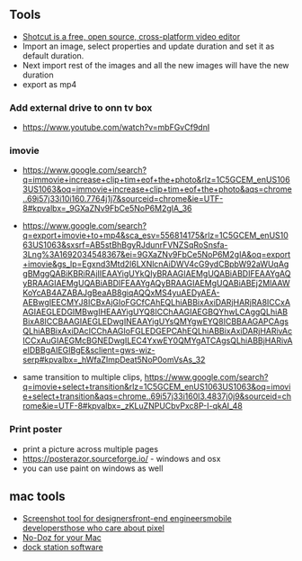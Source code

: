 ## Tools
- [Shotcut is a free, open source, cross-platform video editor](https://shotcut.org/)
- Import an image, select properties and  update duration and set it as default duration.
- Next import rest of the images and all the new images will have the new duration
- export as mp4

### Add external drive to onn tv box
- https://www.youtube.com/watch?v=mbFGvCf9dnI


### imovie
- https://www.google.com/search?q=immovie+increase+clip+tim+eof+the+photo&rlz=1C5GCEM_enUS1063US1063&oq=immovie+increase+clip+tim+eof+the+photo&aqs=chrome..69i57j33i10i160.7764j1j7&sourceid=chrome&ie=UTF-8#kpvalbx=_9GXaZNv9FbCe5NoP6M2gIA_36
- https://www.google.com/search?q=export+imovie+to+mp4&sca_esv=556814175&rlz=1C5GCEM_enUS1063US1063&sxsrf=AB5stBhBgyRJdunrFVNZSqRoSnsfa-3Lng%3A1692034548367&ei=9GXaZNv9FbCe5NoP6M2gIA&oq=export+imovie&gs_lp=Egxnd3Mtd2l6LXNlcnAiDWV4cG9ydCBpbW92aWUqAggBMggQABiKBRiRAjIIEAAYigUYkQIyBRAAGIAEMgUQABiABDIFEAAYgAQyBRAAGIAEMgUQABiABDIFEAAYgAQyBRAAGIAEMgUQABiABEj2MlAAWKoYcAB4AZABAJgBeaAB8giqAQQxMS4yuAEDyAEA-AEBwgIEECMYJ8ICBxAjGIoFGCfCAhEQLhiABBixAxiDARjHARjRA8ICCxAAGIAEGLEDGIMBwgIHEAAYigUYQ8ICChAAGIAEGBQYhwLCAggQLhiABBixA8ICCBAAGIAEGLEDwgINEAAYigUYsQMYgwEYQ8ICBBAAGAPCAgsQLhiABBixAxiDAcICChAAGIoFGLEDGEPCAhEQLhiABBixAxiDARjHARivAcICCxAuGIAEGMcBGNEDwgILEC4YxwEY0QMYgATCAgsQLhiABBjHARivAeIDBBgAIEGIBgE&sclient=gws-wiz-serp#kpvalbx=_hWfaZImpDeat5NoP0omVsAs_32

- same transition to multiple clips, https://www.google.com/search?q=imovie+select+transition&rlz=1C5GCEM_enUS1063US1063&oq=imovie+select+transition&aqs=chrome..69i57j33i160l3.4837j0j9&sourceid=chrome&ie=UTF-8#kpvalbx=_zKLuZNPUCbvPxc8P-I-qkAI_48

### Print poster 
- print a picture across multiple pages
- https://posterazor.sourceforge.io/ - windows and osx
- you can use paint on windows as well

## mac tools
- [Screenshot tool for designersfront-end engineersmobile developersthose who care about pixel](https://shottr.cc/)
- [No-Doz for your Mac](http://www.sticksoftware.com/software/Jiggler.html)
- [dock station software](https://support.displaylink.com/)
